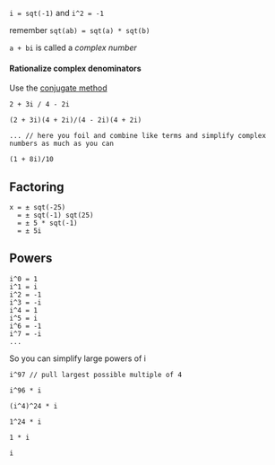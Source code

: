 `i = sqt(-1)` and `i^2 = -1`

remember `sqt(ab) = sqt(a) * sqt(b)`

`a + bi` is called a _complex number_

#### Rationalize complex denominators

Use the [conjugate method](./radicals.md)

```
2 + 3i / 4 - 2i

(2 + 3i)(4 + 2i)/(4 - 2i)(4 + 2i)

... // here you foil and combine like terms and simplify complex numbers as much as you can

(1 + 8i)/10
```

## Factoring

```
x = ± sqt(-25)
  = ± sqt(-1) sqt(25)
  = ± 5 * sqt(-1)
  = ± 5i
```

## Powers

```
i^0 = 1
i^1 = i 
i^2 = -1
i^3 = -i
i^4 = 1
i^5 = i
i^6 = -1
i^7 = -i
...
```

So you can simplify large powers of i

```
i^97 // pull largest possible multiple of 4

i^96 * i

(i^4)^24 * i

1^24 * i

1 * i

i
```
